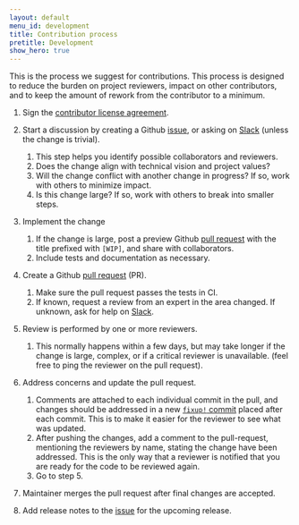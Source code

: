 ```yaml
---
layout: default
menu_id: development
title: Contribution process
pretitle: Development
show_hero: true
---
```



<div class="container container__development">

  <div class="row spacer-60">
  <div class="col-md-12">
<div markdown="1" class="leftcol widecol process">


This is the process we suggest for contributions.  This process is designed to reduce the burden on project 
reviewers, impact on other contributors, and to keep the amount of rework from the contributor to a minimum.

1. Sign the [contributor license agreement]({{site.github_org_url}}/cla).

2. Start a discussion by creating a Github [issue]({{site.github_repo_url}}/issues), or asking on
   [Slack](/slack.html) (unless the change is trivial).

    1. This step helps you identify possible collaborators and reviewers.
    2. Does the change align with technical vision and project values?
    3. Will the change conflict with another change in progress? If so, work with others to minimize impact.
    4. Is this change large?  If so, work with others to break into smaller steps.

3. Implement the change

    1. If the change is large, post a preview Github [pull request]({{site.github_repo_url}}/pulls)
       with the title prefixed with `[WIP]`, and share with collaborators.
    2. Include tests and documentation as necessary.

4. Create a Github [pull request]({{site.github_repo_url}}/pulls) (PR).

    1. Make sure the pull request passes the tests in CI.
    2. If known, request a review from an expert in the area changed.  If unknown, ask for help on [Slack](/slack.html).

5. Review is performed by one or more reviewers.

    1. This normally happens within a few days, but may take longer if the change is large, complex, or if a
       critical reviewer is unavailable. (feel free to ping the reviewer on the pull request).

6. Address concerns and update the pull request.

    1. Comments are attached to each individual commit in the pull, and changes should be addressed in a
       new [`fixup!` commit](https://git-scm.com/docs/git-commit#Documentation/git-commit.txt---fixupamendrewordltcommitgt) placed after each commit.  This is to make it easier for the reviewer to see what was updated.
    2. After pushing the changes, add a comment to the pull-request, mentioning the reviewers by name, stating
       the change have been addressed.  This is the only way that a reviewer is notified that you are ready
       for the code to be reviewed again.
    3. Go to step 5.

7. Maintainer merges the pull request after final changes are accepted.

8. Add release notes to the [issue]({{site.github_repo_url}}/labels/release-notes) for the upcoming release.

</div>
</div>
</div>
</div>
